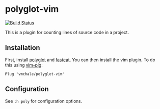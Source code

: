 # polyglot-vim

[![Build Status](https://travis-ci.org/vmchale/polyglot-vim.svg?branch=master)](https://travis-ci.org/vmchale/polyglot-vim)

This is a plugin for counting lines of source code in a project.

## Installation

First, install [polyglot](http://github.com/vmchale/polyglot) and
[fastcat](https://github.com/vmchale/fastcat). You can then install the vim
plugin. To do this using [vim-plg](https://github.com/junegunn/vim-plug):

```vim
Plug 'vmchale/polyglot-vim'
```

## Configuration

See `:h poly` for configuration options.
